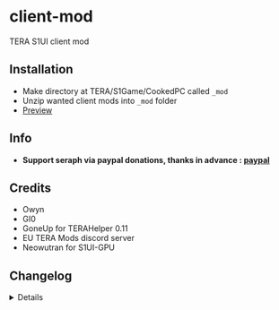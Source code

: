 # client-mod
TERA S1UI client mod

## Installation
- Make directory at TERA/S1Game/CookedPC called `_mod`
- Unzip wanted client mods into `_mod` folder
- [Preview](https://github.com/seraphinush-gaming/client-mod/wiki)

## Info
- **Support seraph via paypal donations, thanks in advance : [paypal](https://www.paypal.me/seraphinush)**

## Credits
- Owyn
- GI0
- GoneUp for TERAHelper 0.11
- EU TERA Mods discord server
- Neowutran for S1UI-GPU

## Changelog
<details>

    2018.10.15
    - Fixed Chat2 for KR
    2018.10.14
    - Restored PremiumWindow zip files
    2018.10.13
    - Added S1UI_Chat2
    2018.10.07
    - Removed S1UI_MiniMap
    - Removed S1UI_PremiumWindow
    2018.08.02
    - Updated CharacterWindow
    2018.07.31
    - Fixed CharacterWindow debuff color issue
    - Fixed PremiumWindow unclickable icon issue
    2018.07.30
    - Initial online commit
    - Removed incorrect PremiumWindow gtx file

</details>
